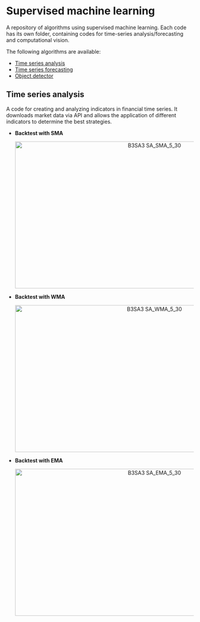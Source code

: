 # Supervised machine learning

A repository of algorithms using supervised machine learning. Each code has its own folder, containing codes for time-series analysis/forecasting and computational vision.

The following algorithms are available:
- [Time series analysis](./time_series_analysis)
- [Time series forecasting](./time_series_forecasting)
- [Object detector](./object_detector)


## Time series analysis

A code for creating and analyzing indicators in financial time series. It downloads market data via API and allows the application of different indicators to determine the best strategies.

- **Backtest with SMA**
  <p align="center">
  <img width="733" height="395" alt="B3SA3 SA_SMA_5_30" src="https://github.com/user-attachments/assets/8c7d30ce-a171-44e0-b434-d13d93ecb363" />
  </p>

- **Backtest with WMA**
  <p align="center">
  <img width="733" height="395" alt="B3SA3 SA_WMA_5_30" src="https://github.com/user-attachments/assets/6c5b1d4d-6261-405d-b091-8b60e019306d" />
  </p>

- **Backtest with EMA**
  <p align="center">
  <img width="733" height="395" alt="B3SA3 SA_EMA_5_30" src="https://github.com/user-attachments/assets/94cc4b0d-189a-446c-b9be-dabc4612c58c" />
  </p>
